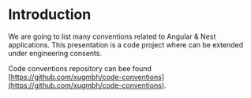 # Introduction

We are going to list many conventions related to Angular & Nest applications. This presentation is a code project where can be extended under engineering consents.

Code conventions repository can bee found [https://github.com/xugmbh/code-conventions](https://github.com/xugmbh/code-conventions).
